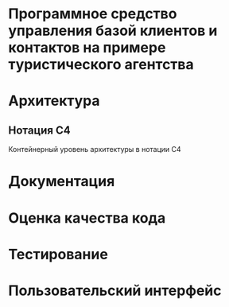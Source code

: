 # Программное средство управления базой клиентов и контактов на примере туристического агентства
# Архитектура
## Нотация C4
Контейнерный уровень архитектуры в нотации C4

# Документация
# Оценка качества кода
# Тестирование
# Пользовательский интерфейс

